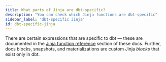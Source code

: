```yaml
---
title: What parts of Jinja are dbt-specific?
description: "You can check which Jinja functions are dbt-specific"
sidebar_label: 'dbt-specific Jinja'
id: dbt-specific-jinja
---
```


There are certain expressions that are specific to dbt — these are documented in the [Jinja function reference](dbt-jinja-functions) section of these docs. Further, docs blocks, snapshots, and <Term id="materialization">materializations</Term> are custom Jinja _blocks_ that exist only in dbt.
